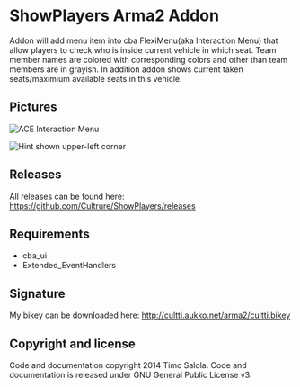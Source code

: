 # ShowPlayers Arma2 Addon
Addon will add menu item into cba FlexiMenu(aka Interaction Menu) that allow players to check who is inside current vehicle in which seat. Team member names are colored with corresponding colors and other than team members are in grayish. In addition addon shows current taken seats/maximium available seats in this vehicle.

Pictures
--------
![ACE Interaction Menu](http://cultti.aukko.net/arma2/ShowPlayers/ShowPlayers1.jpg "ACE Interaction Menu")

![Hint shown upper-left corner](http://cultti.aukko.net/arma2/ShowPlayers/ShowPlayers2.jpg "Hint shown upper-left corner")

Releases
--------
All releases can be found here: https://github.com/Cultrure/ShowPlayers/releases

Requirements
--------
- cba_ui
- Extended_EventHandlers

Signature
--------
My bikey can be downloaded here: http://cultti.aukko.net/arma2/cultti.bikey

Copyright and license
--------
Code and documentation copyright 2014 Timo Salola. Code and documentation is released under GNU General Public License v3.
